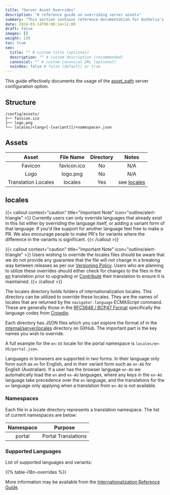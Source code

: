 ```yaml
---
title: "Server Asset Overrides"
description: "A reference guide on overriding server assets"
summary: "This section contains reference documentation for Authelia's server asset override capabilities."
date: 2024-03-14T06:00:14+11:00
draft: false
images: []
weight: 220
toc: true
seo:
  title: "" # custom title (optional)
  description: "" # custom description (recommended)
  canonical: "" # custom canonical URL (optional)
  noindex: false # false (default) or true
---
```


This guide effectively documents the usage of the
[asset_path](../../configuration/miscellaneous/server.md#asset_path) server configuration option.

## Structure

```console
/config/assets/
├── favicon.ico
├── logo.png
└── locales/<lang>[-[variant]]/<namespace>.json
```

## Assets

|        Asset        |  File Name  | Directory |          Notes          |
|:-------------------:|:-----------:|:---------:|:-----------------------:|
|       Favicon       | favicon.ico |    No     |           N/A           |
|        Logo         |  logo.png   |    No     |           N/A           |
| Translation Locales |   locales   |    Yes    | see [locales](#locales) |

## locales

{{< callout context="caution" title="Important Note" icon="outline/alert-triangle" >}}
Currently users can only override languages that already exist in this list either by overriding
the language itself, or adding a variant form of that language. If you'd like support for another language feel free
to make a PR. We also encourage people to make PR's for variants where the difference in the variants is significant.
{{< /callout >}}

{{< callout context="caution" title="Important Note" icon="outline/alert-triangle" >}}
Users wishing to override the locales files should be aware that we do not provide any guarantee
that the file will not change in a breaking way between releases as per our [Versioning Policy](../../policies/versioning.md). Users who are planning to
utilize these overrides should either check for changes to the files in the
[en](https://github.com/authelia/authelia/tree/master/internal/server/locales/en) translation prior to upgrading or
[Contribute](../../contributing/prologue/translations.md) their translation to ensure it is maintained.
{{< /callout >}}

The locales directory holds folders of internationalization locales. This directory can be utilized to override these
locales. They are the names of locales that are returned by the `navigator.language` ECMAScript command. These are
generally those in the [RFC5646 / BCP47 Format](https://datatracker.ietf.org/doc/html/rfc5646) specifically the language
codes from [Crowdin](https://support.crowdin.com/api/language-codes/).

Each directory has JSON files which you can explore the format of in the
[internal/server/locales](https://github.com/authelia/authelia/tree/master/internal/server/locales) directory on
GitHub. The important part is the key names you wish to override.

A full example for the `en-US` locale for the portal namespace is `locales/en-US/portal.json`.

Languages in browsers are supported in two forms. In their language only form such as `en` for English, and in their
variant form such as `en-AU` for English (Australian). If a user has the browser language `en-AU` we automatically load
the `en` and `en-AU` languages, where any keys in the `en-AU` language take precedence over the `en` language, and the
translations for the `en` language only applying when a translation from `en-AU` is not available.

### Namespaces

Each file in a locale directory represents a translation namespace. The list of current namespaces are below:

| Namespace |       Purpose       |
|:---------:|:-------------------:|
|  portal   | Portal Translations |

### Supported Languages

List of supported languages and variants:

{{% table-i18n-overrides %}}

More information may be available from the [Internationalization Reference Guide](./internationalization.md).
